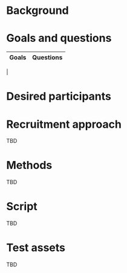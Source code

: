 # Background

# Goals and questions
Goals | Questions
:----- | :---------
 | 


# Desired participants

# Recruitment approach
TBD

# Methods
TBD

# Script
TBD

# Test assets
TBD
